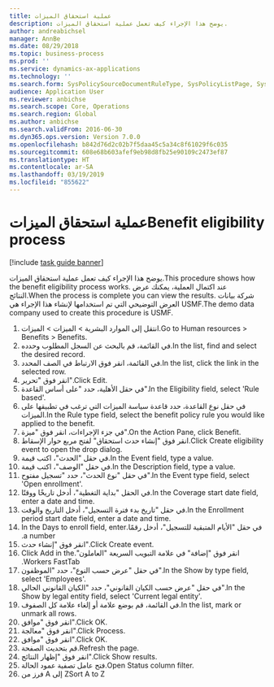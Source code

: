 ```yaml
---
title: عملية استحقاق الميزات
description: يوضح هذا الإجراء كيف تعمل عملية استحقاق الميزات.
author: andreabichsel
manager: AnnBe
ms.date: 08/29/2018
ms.topic: business-process
ms.prod: ''
ms.service: dynamics-ax-applications
ms.technology: ''
ms.search.form: SysPolicySourceDocumentRuleType, SysPolicyListPage, SysPolicy, HcmBenefitEligibilityPolicy, HcmBenefit
audience: Application User
ms.reviewer: anbichse
ms.search.scope: Core, Operations
ms.search.region: Global
ms.author: anbichse
ms.search.validFrom: 2016-06-30
ms.dyn365.ops.version: Version 7.0.0
ms.openlocfilehash: b842d76d2c02b7f5daa45c5a34c8f61029f6c035
ms.sourcegitcommit: 608e68b603afef9eb98d8fb25e90109c2473ef87
ms.translationtype: HT
ms.contentlocale: ar-SA
ms.lasthandoff: 03/19/2019
ms.locfileid: "855622"
---
```

# <a name="benefit-eligibility-process"></a><span data-ttu-id="29012-103">عملية استحقاق الميزات</span><span class="sxs-lookup"><span data-stu-id="29012-103">Benefit eligibility process</span></span>

[!include [task guide banner](../../includes/task-guide-banner.md)]

<span data-ttu-id="29012-104">يوضح هذا الإجراء كيف تعمل عملية استحقاق الميزات.</span><span class="sxs-lookup"><span data-stu-id="29012-104">This procedure shows how the benefit eligibility process works.</span></span> <span data-ttu-id="29012-105">عند اكتمال العملية، يمكنك عرض النتائج.</span><span class="sxs-lookup"><span data-stu-id="29012-105">When the process is complete you can view the results.</span></span> <span data-ttu-id="29012-106">شركة بيانات العرض التوضيحي التي تم استخدامها لإنشاء هذا الإجراء هي USMF.</span><span class="sxs-lookup"><span data-stu-id="29012-106">The demo data company used to create this procedure is USMF.</span></span>

1. <span data-ttu-id="29012-107">انتقل إلى الموارد البشرية > الميزات‬ > الميزات‬.</span><span class="sxs-lookup"><span data-stu-id="29012-107">Go to Human resources > Benefits > Benefits.</span></span>
2. <span data-ttu-id="29012-108">في القائمة، قم بالبحث عن السجل المطلوب وحدده.</span><span class="sxs-lookup"><span data-stu-id="29012-108">In the list, find and select the desired record.</span></span>
3. <span data-ttu-id="29012-109">في القائمة، انقر فوق الارتباط في الصف المحدد.</span><span class="sxs-lookup"><span data-stu-id="29012-109">In the list, click the link in the selected row.</span></span>
4. <span data-ttu-id="29012-110">انقر فوق "تحرير".</span><span class="sxs-lookup"><span data-stu-id="29012-110">Click Edit.</span></span>
5. <span data-ttu-id="29012-111">في حقل الأهلية، حدد "على أساس القاعدة".</span><span class="sxs-lookup"><span data-stu-id="29012-111">In the Eligibility field, select 'Rule based'.</span></span>
6. <span data-ttu-id="29012-112">في حقل نوع القاعدة، حدد قاعدة سياسة الميزات التي ترغب في تطبيقها على الميزات.</span><span class="sxs-lookup"><span data-stu-id="29012-112">In the Rule type field, select the benefit policy rule you would like applied to the benefit.</span></span>
7. <span data-ttu-id="29012-113">في جزء الإجراءات، انقر فوق "ميزة".</span><span class="sxs-lookup"><span data-stu-id="29012-113">On the Action Pane, click Benefit.</span></span>
8. <span data-ttu-id="29012-114">انقر فوق "إنشاء ‏‫حدث استحقاق" لفتح مربع حوار الإسقاط‬.</span><span class="sxs-lookup"><span data-stu-id="29012-114">Click Create eligibility event to open the drop dialog.</span></span>
9. <span data-ttu-id="29012-115">في حقل "الحدث"، اكتب قيمة.</span><span class="sxs-lookup"><span data-stu-id="29012-115">In the Event field, type a value.</span></span>
10. <span data-ttu-id="29012-116">في حقل "الوصف"، اكتب قيمة.</span><span class="sxs-lookup"><span data-stu-id="29012-116">In the Description field, type a value.</span></span>
11. <span data-ttu-id="29012-117">في حقل "نوع الحدث"، حدد "‏‫تسجيل مفتوح‬".</span><span class="sxs-lookup"><span data-stu-id="29012-117">In the Event type field, select 'Open enrollment'.</span></span>
12. <span data-ttu-id="29012-118">في الحقل "بداية التغطية"، أدخل تاريخًا ووقتًا.</span><span class="sxs-lookup"><span data-stu-id="29012-118">In the Coverage start date field, enter a date and time.</span></span>
13. <span data-ttu-id="29012-119">في حقل "‏‫تاريخ بدء فترة التسجيل‬‬"، أدخل التاريخ والوقت.</span><span class="sxs-lookup"><span data-stu-id="29012-119">In the Enrollment period start date field, enter a date and time.</span></span>
14. <span data-ttu-id="29012-120">في حقل "‏‫الأيام المتبقية للتسجيل"، أدخل رقمًا.</span><span class="sxs-lookup"><span data-stu-id="29012-120">In the Days to enroll field, enter a number.</span></span>
15. <span data-ttu-id="29012-121">انقر فوق "إنشاء حدث".</span><span class="sxs-lookup"><span data-stu-id="29012-121">Click Create event.</span></span>
16. <span data-ttu-id="29012-122">انقر فوق "إضافة" ‏‫في علامة التبويب السريعة "العاملون".</span><span class="sxs-lookup"><span data-stu-id="29012-122">Click Add in the Workers FastTab.</span></span>
17. <span data-ttu-id="29012-123">في حقل "عرض حسب النوع"، حدد "الموظفون".</span><span class="sxs-lookup"><span data-stu-id="29012-123">In the Show by type field, select 'Employees'.</span></span>
18. <span data-ttu-id="29012-124">في حقل "عرض حسب الكيان القانوني"، حدد "الكيان القانوني الحالي".</span><span class="sxs-lookup"><span data-stu-id="29012-124">In the Show by legal entity field, select 'Current legal entity'.</span></span>
19. <span data-ttu-id="29012-125">في القائمة، قم بوضع علامة أو إلغاء علامة كل الصفوف.</span><span class="sxs-lookup"><span data-stu-id="29012-125">In the list, mark or unmark all rows.</span></span>
20. <span data-ttu-id="29012-126">انقر فوق "موافق".</span><span class="sxs-lookup"><span data-stu-id="29012-126">Click OK.</span></span>
21. <span data-ttu-id="29012-127">انقر فوق "معالجة".</span><span class="sxs-lookup"><span data-stu-id="29012-127">Click Process.</span></span>
22. <span data-ttu-id="29012-128">انقر فوق "موافق".</span><span class="sxs-lookup"><span data-stu-id="29012-128">Click OK.</span></span>
23. <span data-ttu-id="29012-129">قم بتحديث الصفحة.</span><span class="sxs-lookup"><span data-stu-id="29012-129">Refresh the page.</span></span>
24. <span data-ttu-id="29012-130">انقر فوق "إظهار النتائج".</span><span class="sxs-lookup"><span data-stu-id="29012-130">Click Show results.</span></span>
25. <span data-ttu-id="29012-131">فتح عامل تصفية عمود الحالة.</span><span class="sxs-lookup"><span data-stu-id="29012-131">Open Status column filter.</span></span>
26. <span data-ttu-id="29012-132">فرز من A إلى Z</span><span class="sxs-lookup"><span data-stu-id="29012-132">Sort A to Z</span></span>

